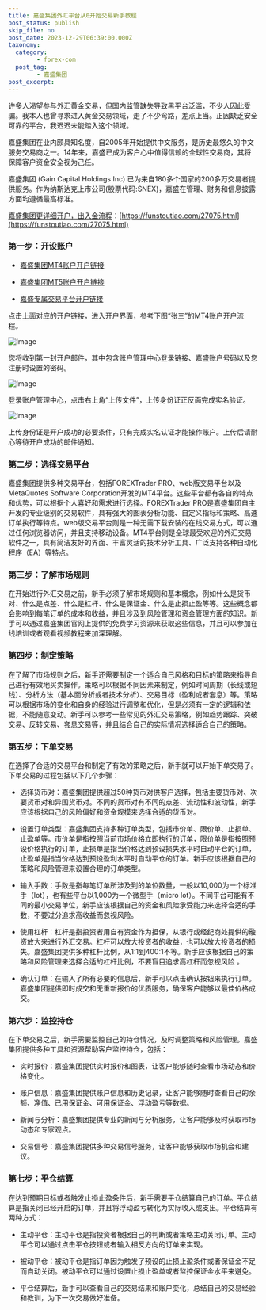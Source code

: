 ```yaml
---
title: 嘉盛集团外汇平台从0开始交易新手教程
post_status: publish
skip_file: no
post_date: 2023-12-29T06:39:00.000Z
taxonomy:
  category:
        - forex-com
  post_tag:
        - 嘉盛集团
post_excerpt: 
---
```

许多人渴望参与外汇黄金交易，但国内监管缺失导致黑平台泛滥，不少人因此受骗。我本人也曾寻求进入黄金交易领域，走了不少弯路，差点上当。正因缺乏安全可靠的平台，我迟迟未能踏入这个领域。

嘉盛集团在业内颇具知名度，自2005年开始提供中文服务，是历史最悠久的中文服务交易商之一。14年来，嘉盛已成为客户心中值得信赖的全球性交易商，其将保障客户资金安全视为己任。

嘉盛集团 (Gain Capital Holdings Inc) 已为来自180多个国家的200多万交易者提供服务。作为纳斯达克上市公司(股票代码:SNEX)，嘉盛在管理、财务和信息披露方面均遵循最高标准。

[嘉盛集团更详细开户，出入金流程](https://funstoutiao.com/27075.html)：[https://funstoutiao.com/27075.html](https://funstoutiao.com/27075.html)

### 第一步：开设账户

* [嘉盛集团MT4账户开户链接](https://s.ssgg.net/jsmt4)

* [嘉盛集团MT5账户开户链接](https://s.ssgg.net/jsmt5)

* [嘉盛专属交易平台开户链接](https://s.ssgg.net/js)

点击上面对应的开户链接，进入开户界面，参考下图“张三”的MT4账户开户流程。

![Image](https://prod-files-secure.s3.us-west-2.amazonaws.com/39ed1227-6d7d-4570-be36-9ccd4a2c4241/7a167aea-686b-400d-af59-4e18eb607a40/640.png?X-Amz-Algorithm=AWS4-HMAC-SHA256&X-Amz-Content-Sha256=UNSIGNED-PAYLOAD&X-Amz-Credential=ASIAZI2LB466TFRPYTCU%2F20250618%2Fus-west-2%2Fs3%2Faws4_request&X-Amz-Date=20250618T041309Z&X-Amz-Expires=3600&X-Amz-Security-Token=IQoJb3JpZ2luX2VjEJr%2F%2F%2F%2F%2F%2F%2F%2F%2F%2FwEaCXVzLXdlc3QtMiJHMEUCIQC%2B8jVdQ%2FRoVz6Yq17RfUqEUdy4JVtJ2VZUL4VwltU3FQIgYnzoesYRLS7lYWh0Uo2p99UbYrYemlSMhFWHdb3R%2BAwqiAQIg%2F%2F%2F%2F%2F%2F%2F%2F%2F%2F%2FARAAGgw2Mzc0MjMxODM4MDUiDJ9Fkp3I3lgH4n9RZSrcA3sd%2F0k71Iex%2BRYoNiGbK2EpsxLvBRhVRShZwBuwmzQ%2Bnulue8SWHU7WW4gvutf5yZ0%2B3PQRaQV0lFi9bO%2BwvEzcbWRq6XkTC4U9MbZw4STw2VLKtyS96YgdvAEYBvLzJo3FAAeIGIS6bW0y37HUFLh89FOu79xocEajNZ9wyH%2FpzFUObxj0erRyR%2BVwEKvoRGFZJk4Ew5s5FrW4MbrRlmisNEXPGMsHpTNQXJ%2BVvDkJxEqFsH1mCQ8fZBWRx3P9ZQfdulC%2Ftc%2F8cmD6jpdiC6VLcm3RR6vh18ATiX7uY%2FAPiz1GCLe%2FrtHdsO4YDJnlZ07mIo8GvOb6R2RMtqgR%2F%2BLcDZAJ0yG0ts4NItRJD1CEGnYH1ASfNukPqniaTlBn6yIjrSJxsV%2F6UKszK030%2Bcp6oQZ3JJ0A76XpCjR9Atl%2BPeY1atBrsSP09AZaIEMO4YxuWyBlarPJliNLMR9j5%2BkXl9ErnxiBkj%2BF5iIZCnx8eS1AQuzBBcauJL24UAsKryIgtOYOxeLe1aTepeA1Q4optrEXR1VjIZVlVaTPFd05MyrqGe2wIXqL54g4XkujR3KpJqhiO%2BlgocACTEA9y7ZH8aAuEYnRnMZiVyC3uoShRU5KDG%2BM4R9OU4cUMMKvyMIGOqUBJFcuIM5Nu7Njla9NGryvju%2B37VAXJXQ0E9fnztHlUsm95RF7l1yO58dZUOsaisCWLwLxTK7%2FxPivfL4Vzlzit0sCfblg2okMXgMAN%2BkiLe1LzXtebwA6%2FY2jnOB3Yzab1K%2FwyqE30OpbkmHlETm%2B6Am4jQsxCb82axyau93QL9wMOlAHK4WOfQjK6AyfhFADH%2FU6R7fqf4pJVWzc8f2K8X7R1%2Bom&X-Amz-Signature=adc20f40938a0d88373650c93b7906a8c78072ae2427eca090db967a50f990cb&X-Amz-SignedHeaders=host&x-amz-checksum-mode=ENABLED&x-id=GetObject)

您将收到第一封开户邮件，其中包含账户管理中心登录链接、嘉盛账户号码以及您注册时设置的密码。

![Image](https://prod-files-secure.s3.us-west-2.amazonaws.com/39ed1227-6d7d-4570-be36-9ccd4a2c4241/eaa1c6b3-2877-4284-a0e1-530e222c27fb/image.png?X-Amz-Algorithm=AWS4-HMAC-SHA256&X-Amz-Content-Sha256=UNSIGNED-PAYLOAD&X-Amz-Credential=ASIAZI2LB466TFRPYTCU%2F20250618%2Fus-west-2%2Fs3%2Faws4_request&X-Amz-Date=20250618T041309Z&X-Amz-Expires=3600&X-Amz-Security-Token=IQoJb3JpZ2luX2VjEJr%2F%2F%2F%2F%2F%2F%2F%2F%2F%2FwEaCXVzLXdlc3QtMiJHMEUCIQC%2B8jVdQ%2FRoVz6Yq17RfUqEUdy4JVtJ2VZUL4VwltU3FQIgYnzoesYRLS7lYWh0Uo2p99UbYrYemlSMhFWHdb3R%2BAwqiAQIg%2F%2F%2F%2F%2F%2F%2F%2F%2F%2F%2FARAAGgw2Mzc0MjMxODM4MDUiDJ9Fkp3I3lgH4n9RZSrcA3sd%2F0k71Iex%2BRYoNiGbK2EpsxLvBRhVRShZwBuwmzQ%2Bnulue8SWHU7WW4gvutf5yZ0%2B3PQRaQV0lFi9bO%2BwvEzcbWRq6XkTC4U9MbZw4STw2VLKtyS96YgdvAEYBvLzJo3FAAeIGIS6bW0y37HUFLh89FOu79xocEajNZ9wyH%2FpzFUObxj0erRyR%2BVwEKvoRGFZJk4Ew5s5FrW4MbrRlmisNEXPGMsHpTNQXJ%2BVvDkJxEqFsH1mCQ8fZBWRx3P9ZQfdulC%2Ftc%2F8cmD6jpdiC6VLcm3RR6vh18ATiX7uY%2FAPiz1GCLe%2FrtHdsO4YDJnlZ07mIo8GvOb6R2RMtqgR%2F%2BLcDZAJ0yG0ts4NItRJD1CEGnYH1ASfNukPqniaTlBn6yIjrSJxsV%2F6UKszK030%2Bcp6oQZ3JJ0A76XpCjR9Atl%2BPeY1atBrsSP09AZaIEMO4YxuWyBlarPJliNLMR9j5%2BkXl9ErnxiBkj%2BF5iIZCnx8eS1AQuzBBcauJL24UAsKryIgtOYOxeLe1aTepeA1Q4optrEXR1VjIZVlVaTPFd05MyrqGe2wIXqL54g4XkujR3KpJqhiO%2BlgocACTEA9y7ZH8aAuEYnRnMZiVyC3uoShRU5KDG%2BM4R9OU4cUMMKvyMIGOqUBJFcuIM5Nu7Njla9NGryvju%2B37VAXJXQ0E9fnztHlUsm95RF7l1yO58dZUOsaisCWLwLxTK7%2FxPivfL4Vzlzit0sCfblg2okMXgMAN%2BkiLe1LzXtebwA6%2FY2jnOB3Yzab1K%2FwyqE30OpbkmHlETm%2B6Am4jQsxCb82axyau93QL9wMOlAHK4WOfQjK6AyfhFADH%2FU6R7fqf4pJVWzc8f2K8X7R1%2Bom&X-Amz-Signature=d9777acc188f430572d07f90c1063ea750b0f79b7908bcbe2287bbb7ee6a75b6&X-Amz-SignedHeaders=host&x-amz-checksum-mode=ENABLED&x-id=GetObject)

登录账户管理中心，点击右上角“上传文件”，上传身份证正反面完成实名验证。

![Image](https://prod-files-secure.s3.us-west-2.amazonaws.com/39ed1227-6d7d-4570-be36-9ccd4a2c4241/54090639-09fc-46b4-a135-e0289f707147/image.png?X-Amz-Algorithm=AWS4-HMAC-SHA256&X-Amz-Content-Sha256=UNSIGNED-PAYLOAD&X-Amz-Credential=ASIAZI2LB466TFRPYTCU%2F20250618%2Fus-west-2%2Fs3%2Faws4_request&X-Amz-Date=20250618T041309Z&X-Amz-Expires=3600&X-Amz-Security-Token=IQoJb3JpZ2luX2VjEJr%2F%2F%2F%2F%2F%2F%2F%2F%2F%2FwEaCXVzLXdlc3QtMiJHMEUCIQC%2B8jVdQ%2FRoVz6Yq17RfUqEUdy4JVtJ2VZUL4VwltU3FQIgYnzoesYRLS7lYWh0Uo2p99UbYrYemlSMhFWHdb3R%2BAwqiAQIg%2F%2F%2F%2F%2F%2F%2F%2F%2F%2F%2FARAAGgw2Mzc0MjMxODM4MDUiDJ9Fkp3I3lgH4n9RZSrcA3sd%2F0k71Iex%2BRYoNiGbK2EpsxLvBRhVRShZwBuwmzQ%2Bnulue8SWHU7WW4gvutf5yZ0%2B3PQRaQV0lFi9bO%2BwvEzcbWRq6XkTC4U9MbZw4STw2VLKtyS96YgdvAEYBvLzJo3FAAeIGIS6bW0y37HUFLh89FOu79xocEajNZ9wyH%2FpzFUObxj0erRyR%2BVwEKvoRGFZJk4Ew5s5FrW4MbrRlmisNEXPGMsHpTNQXJ%2BVvDkJxEqFsH1mCQ8fZBWRx3P9ZQfdulC%2Ftc%2F8cmD6jpdiC6VLcm3RR6vh18ATiX7uY%2FAPiz1GCLe%2FrtHdsO4YDJnlZ07mIo8GvOb6R2RMtqgR%2F%2BLcDZAJ0yG0ts4NItRJD1CEGnYH1ASfNukPqniaTlBn6yIjrSJxsV%2F6UKszK030%2Bcp6oQZ3JJ0A76XpCjR9Atl%2BPeY1atBrsSP09AZaIEMO4YxuWyBlarPJliNLMR9j5%2BkXl9ErnxiBkj%2BF5iIZCnx8eS1AQuzBBcauJL24UAsKryIgtOYOxeLe1aTepeA1Q4optrEXR1VjIZVlVaTPFd05MyrqGe2wIXqL54g4XkujR3KpJqhiO%2BlgocACTEA9y7ZH8aAuEYnRnMZiVyC3uoShRU5KDG%2BM4R9OU4cUMMKvyMIGOqUBJFcuIM5Nu7Njla9NGryvju%2B37VAXJXQ0E9fnztHlUsm95RF7l1yO58dZUOsaisCWLwLxTK7%2FxPivfL4Vzlzit0sCfblg2okMXgMAN%2BkiLe1LzXtebwA6%2FY2jnOB3Yzab1K%2FwyqE30OpbkmHlETm%2B6Am4jQsxCb82axyau93QL9wMOlAHK4WOfQjK6AyfhFADH%2FU6R7fqf4pJVWzc8f2K8X7R1%2Bom&X-Amz-Signature=a441ca6b7fb0aca69a738a0cb52191d465857bfecd103ced0974f41a0dded7f5&X-Amz-SignedHeaders=host&x-amz-checksum-mode=ENABLED&x-id=GetObject)

上传身份证是开户成功的必要条件，只有完成实名认证才能操作账户。上传后请耐心等待开户成功的邮件通知。

### 第二步：选择交易平台

嘉盛集团提供多种交易平台，包括FOREXTrader PRO、web版交易平台以及MetaQuotes Software Corporation开发的MT4平台。这些平台都有各自的特点和优势，可以根据个人喜好和需求进行选择。FOREXTrader PRO是嘉盛集团自主开发的专业级别的交易软件，具有强大的图表分析功能、自定义指标和策略、高速订单执行等特点。web版交易平台则是一种无需下载安装的在线交易方式，可以通过任何浏览器访问，并且支持移动设备。MT4平台则是全球最受欢迎的外汇交易软件之一，具有简洁友好的界面、丰富灵活的技术分析工具、广泛支持各种自动化程序（EA）等特点。

### 第三步：了解市场规则

在开始进行外汇交易之前，新手必须了解市场规则和基本概念，例如什么是货币对、什么是点差、什么是杠杆、什么是保证金、什么是止损止盈等等。这些概念都会影响到每笔订单的成本和收益，并且涉及到风险管理和资金管理方面的知识。新手可以通过嘉盛集团官网上提供的免费学习资源来获取这些信息，并且可以参加在线培训或者观看视频教程来加深理解。

### 第四步：制定策略

在了解了市场规则之后，新手还需要制定一个适合自己风格和目标的策略来指导自己进行有效地买卖操作。策略可以根据不同因素来制定，例如时间周期（长线或短线）、分析方法（基本面分析或者技术分析）、交易目标（盈利或者套息）等。策略可以根据市场的变化和自身的经验进行调整和优化，但是必须有一定的逻辑和依据，不能随意变动。新手可以参考一些常见的外汇交易策略，例如趋势跟踪、突破交易、反转交易、套息交易等，并且结合自己的实际情况选择适合自己的策略。

### 第五步：下单交易

在选择了合适的交易平台和制定了有效的策略之后，新手就可以开始下单交易了。下单交易的过程包括以下几个步骤：

* 选择货币对：嘉盛集团提供超过50种货币对供客户选择，包括主要货币对、次要货币对和异国货币对。不同的货币对有不同的点差、流动性和波动性，新手应该根据自己的风险偏好和资金规模来选择合适的货币对。

* 设置订单类型：嘉盛集团支持多种订单类型，包括市价单、限价单、止损单、止盈单等。市价单是指按照当前市场价格立即执行的订单，限价单是指按照预设价格执行的订单，止损单是指当价格达到预设损失水平时自动平仓的订单，止盈单是指当价格达到预设盈利水平时自动平仓的订单。新手应该根据自己的策略和风险管理来设置合理的订单类型。

* 输入手数：手数是指每笔订单所涉及到的单位数量，一般以10,000为一个标准手（lot），也有些平台以1,000为一个微型手（micro lot）。不同平台可能有不同的最小交易单位，新手应该根据自己的资金和风险承受能力来选择合适的手数，不要过分追求高收益而忽视风险。

* 使用杠杆：杠杆是指投资者用自有资金作为担保，从银行或经纪商处提供的融资放大来进行外汇交易。杠杆可以放大投资者的收益，也可以放大投资者的损失。嘉盛集团提供多种杠杆比例，从1:1到400:1不等。新手应该根据自己的策略和风险管理来选择合适的杠杆比例，不要盲目追求高杠杆而忽视风险 。

* 确认订单：在输入了所有必要的信息后，新手可以点击确认按钮来执行订单。嘉盛集团提供即时成交和无重新报价的优质服务，确保客户能够以最佳价格成交。

### 第六步：监控持仓

在下单交易之后，新手需要监控自己的持仓情况，及时调整策略和风险管理。嘉盛集团提供多种工具和资源帮助客户监控持仓，包括：

* 实时报价：嘉盛集团提供实时报价和图表，让客户能够随时查看市场动态和价格变化。

* 账户信息：嘉盛集团提供账户信息和历史记录，让客户能够随时查看自己的余额、净值、已用保证金、可用保证金、浮动盈亏等数据。

* 新闻与分析：嘉盛集团提供专业的新闻与分析服务，让客户能够及时获取市场动态和专家观点。

* 交易信号：嘉盛集团提供多种交易信号服务，让客户能够获取市场机会和建议。

### 第七步：平仓结算

在达到预期目标或者触发止损止盈条件后，新手需要平仓结算自己的订单。平仓结算是指关闭已经开启的订单，并且将浮动盈亏转化为实际收入或支出。平仓结算有两种方式：

* 主动平仓：主动平仓是指投资者根据自己的判断或者策略主动关闭订单。主动平仓可以通过点击平仓按钮或者输入相反方向的订单来实现。

* 被动平仓：被动平仓是指订单因为触发了预设的止损止盈条件或者保证金不足而自动关闭。被动平仓可以通过设置止损止盈单或者监控保证金水平来避免。

* 平仓结算后，新手可以查看自己的交易结果和账户变化，总结自己的交易经验和教训，为下一次交易做好准备。